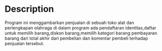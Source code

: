 # Description 
Program ini menggambarkan penjualan di sebuah toko alat dan perlengkapan olahraga 
di dalam program ada pendaftaran identitas,daftar untuk memilih barang,diskon barang,memilih kategori barang
pembayaran barang dari total akhir dari pembelian dan komentar pembeli terhadap penjualan tersebut.
